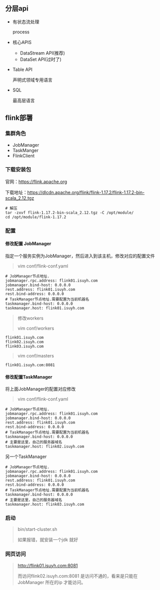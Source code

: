 







## 分层api

- 有状态流处理

  process

- 核心APIS

  - DataStream API(推荐)
  - DataSet API(过时了)

- Table API

  声明式领域专用语言

- SQL

  最高层语言

## flink部署

### 集群角色

- JobManager
- TaskManger
- FlinkClient

### 下载安装包

官网：https://flink.apache.org

下载地址：https://dlcdn.apache.org/flink/flink-1.17.2/flink-1.17.2-bin-scala_2.12.tgz



 

```shell
# 解压
tar -zxvf flink-1.17.2-bin-scala_2.12.tgz -C /opt/module/
cd /opt/module/flink-1.17.2

```



### 配置

#### 修改配置 JobManager

指定一个服务实例为JobManager，然后进入到该主机，修改对应的配置文件

> vim conf/flink-conf.yaml

```properties
# JobManager节点地址.
jobmanager.rpc.address: flink01.isuyh.com
jobmanager.bind-host: 0.0.0.0
rest.address: flink01.isuyh.com
rest.bind-address: 0.0.0.0
# TaskManager节点地址.需要配置为当前机器名
taskmanager.bind-host: 0.0.0.0
taskmanager.host: flink01.isuyh.com

```

> 修改workers
>
> vim conf/workers

```properties
flink01.isuyh.com
flink02.isuyh.com
flink03.isuyh.com
```

> vim conf/masters

```properties
flink01.isuyh.com:8081
```

#### 修改配置TaskManager

将上面JobManager的配置对应修改

> vim conf/flink-conf.yaml

```properties
# JobManager节点地址.
jobmanager.rpc.address: flink01.isuyh.com
jobmanager.bind-host: 0.0.0.0
rest.address: flink01.isuyh.com
rest.bind-address: 0.0.0.0
# TaskManager节点地址.需要配置为当前机器名
taskmanager.bind-host: 0.0.0.0
# 主要是这里，自己的服务器域名
taskmanager.host: flink02.isuyh.com
```

另一个TaskManager

```properties
# JobManager节点地址.
jobmanager.rpc.address: flink01.isuyh.com
jobmanager.bind-host: 0.0.0.0
rest.address: flink01.isuyh.com
rest.bind-address: 0.0.0.0
# TaskManager节点地址.需要配置为当前机器名
taskmanager.bind-host: 0.0.0.0
# 主要是这里，自己的服务器域名
taskmanager.host: flink03.isuyh.com
```

### 启动

> bin/start-cluster.sh
>
> 如果报错，就安装一个jdk 就好

### 网页访问

> http://flink01.isuyh.com:8081
>
> 而访问flink02.isuyh.com:8081 是访问不通的，看来是只能在JobManager 所在的ip 才能访问。







